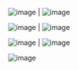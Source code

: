 ![image](https://github.com/user-attachments/assets/2e9ba97f-464b-42ca-ad67-48453003dd12) | ![image](https://github.com/user-attachments/assets/3b867aa1-0d25-48e8-a18b-10a7989e545a)

![image](https://github.com/user-attachments/assets/b46b8a0d-b94a-44de-8850-aa39be145e52) | ![image](https://github.com/user-attachments/assets/52b14c3e-6fbe-470d-aff0-55ee5ea0d076)

![image](https://github.com/user-attachments/assets/be545093-1552-4828-ba18-adc938c17c0e) | ![image](https://github.com/user-attachments/assets/1d85f043-28aa-46e5-96f2-803ea9b79b65)

![image](https://github.com/user-attachments/assets/9635749b-0984-46e2-82eb-50dbe7da0fc2)
